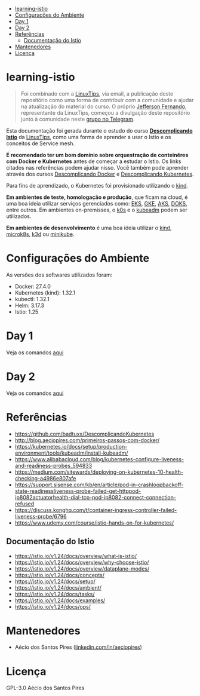 <!-- TOC -->

- [learning-istio](#learning-istio)
- [Configurações do Ambiente](#configurações-do-ambiente)
- [Day 1](#day-1)
- [Day 2](#day-2)
- [Referências](#referências)
  - [Documentação do Istio](#documentação-do-istio)
- [Mantenedores](#mantenedores)
- [Licença](#licença)

<!-- TOC -->

# learning-istio

> Foi combinado com a [LinuxTips](https://www.linuxtips.io), via email, a publicação deste repositório como uma forma de contribuir com a comunidade e ajudar na atualização do material do curso. O próprio [Jefferson Fernando](https://twitter.com/badtux_), representante da LinuxTips, começou a divulgação deste repositório junto à comunidade neste [grupo no Telegram](https://t.me/joinchat/GmIMiRVkN55gwDhTlDWCqA).

Esta documentação foi gerada durante o estudo do curso **[Descomplicando Istio](https://www.linuxtips.io/products/descomplicando-o-istio)** da [LinuxTips](https://www.linuxtips.io), como uma forma de aprender a usar o Istio e os conceitos de Service mesh.

**É recomendado ter um bom domínio sobre orquestração de conteinêres com Docker e Kubernetes** antes de começar a estudar o Istio. Os links citados nas referências podem ajudar nisso. Você também pode aprender através dos cursos [Descomplicando Docker](https://www.linuxtips.io/products/descomplicando-o-docker) e [Descomplicando Kubernetes](https://www.linuxtips.io/products/descomplicando-o-kubernetes).

Para fins de aprendizado, o Kubernetes foi provisionado utilizando o [kind](kind.md).

**Em ambientes de teste, homologação e produção**, que ficam na cloud, é uma boa ideia utilizar serviços gerenciados como: [EKS](https://aws.amazon.com/eks), [GKE](https://cloud.google.com/kubernetes-engine), [AKS](https://azure.microsoft.com/en-us/free/kubernetes-service), [DOKS](https://www.digitalocean.com/products/kubernetes/), entre outros. Em ambientes on-premisses, o [k0s](https://k0sproject.io) e o [kubeadm](https://kubernetes.io/docs/setup/production-environment/tools/kubeadm/create-cluster-kubeadm/) podem ser utilizados.

**Em ambientes de desenvolvimento** é uma boa ideia utilizar o [kind](https://kind.sigs.k8s.io/), [microk8s](https://microk8s.io), [k3d](https://k3d.io) ou [minikube](https://minikube.sigs.k8s.io/).

# Configurações do Ambiente

As versões dos softwares utilizados foram:

- Docker: 27.4.0
- Kubernetes (kind): 1.32.1
- kubectl: 1.32.1
- Helm: 3.17.3
- Istio: 1.25

# Day 1

Veja os comandos [aqui](day1.md)

# Day 2

Veja os comandos [aqui](day2.md)

# Referências

- https://github.com/badtuxx/DescomplicandoKubernetes
- http://blog.aeciopires.com/primeiros-passos-com-docker/
- https://kubernetes.io/docs/setup/production-environment/tools/kubeadm/install-kubeadm/
- https://www.alibabacloud.com/blog/kubernetes-configure-liveness-and-readiness-probes_594833 
- https://medium.com/sitewards/deploying-on-kubernetes-10-health-checking-a4986e807afe 
- https://support.sisense.com/kb/en/article/pod-in-crashloopbackoff-state-readinessliveness-probe-failed-get-httppod-ip8082actuatorhealth-dial-tcp-pod-ip8082-connect-connection-refused 
- https://discuss.konghq.com/t/container-ingress-controller-failed-liveness-probe/6796
- https://www.udemy.com/course/istio-hands-on-for-kubernetes/

## Documentação do Istio

- https://istio.io/v1.24/docs/overview/what-is-istio/
- https://istio.io/v1.24/docs/overview/why-choose-istio/
- https://istio.io/v1.24/docs/overview/dataplane-modes/
- https://istio.io/v1.24/docs/concepts/
- https://istio.io/v1.24/docs/setup/
- https://istio.io/v1.24/docs/ambient/
- https://istio.io/v1.24/docs/tasks/
- https://istio.io/v1.24/docs/examples/
- https://istio.io/v1.24/docs/ops/

# Mantenedores

- Aécio dos Santos Pires ([linkedin.com/in/aeciopires](https://www.linkedin.com/in/aeciopires))

# Licença

GPL-3.0 Aécio dos Santos Pires
